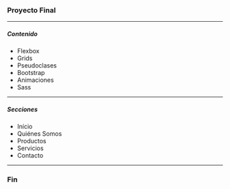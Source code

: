 ### Proyecto Final
------------
##### Contenido

- Flexbox
- Grids
- Pseudoclases
- Bootstrap
- Animaciones
- Sass

------------

##### Secciones

- Início
- Quiénes Somos
- Productos
- Servicios
- Contacto

------------

### Fin
